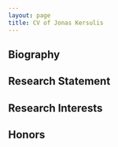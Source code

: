 ```yaml
---
layout: page
title: CV of Jonas Kersulis
---
```


## Biography

## Research Statement

## Research Interests

## Honors